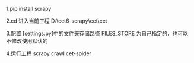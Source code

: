 1.pip install scrapy

2.cd 进入当前工程 D:\cet6-scrapy\cet\cet

3.配置 [settings.py]中的文件夹存储路径 FILES_STORE 为自己指定的，也可以不修改使用默认的

4.运行工程 scrapy crawl cet-spider
